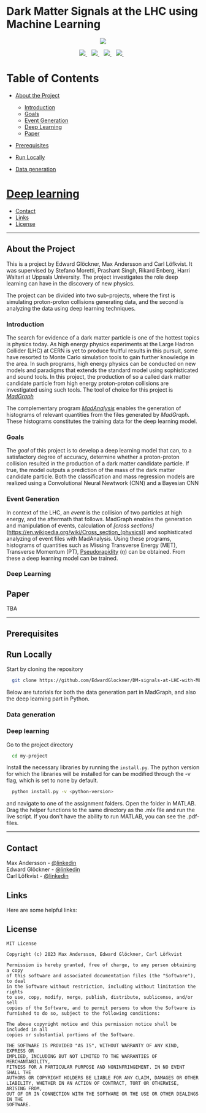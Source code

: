 # Dark Matter Signals at the LHC using Machine Learning


<p align='center'>
  <a href="https://github.com/EdwardGlockner/DM-signals-at-LHC-with-ML/graphs/contributors">
    <img src="https://contrib.rocks/image?repo=EdwardGlockner/DM-signals-at-LHC-with-ML" />
  </a>
</p>
  
  
<p align='center'>
  <a href="https://instagram.com/alexandresanlim">
    <img src="https://img.shields.io/badge/Python-FFD43B?style=for-the-badge&logo=python&logoColor=blue" />        
  </a>&nbsp;&nbsp;
  <a href="https://www.linkedin.com/in/alexandresanlim/">
    <img src="https://img.shields.io/badge/Shell_Script-121011?style=for-the-badge&logo=gnu-bash&logoColor=white" />
  </a>&nbsp;&nbsp;
  <a href="https://www.linkedin.com/in/alexandresanlim/">
    <img src="https://img.shields.io/badge/TensorFlow-FF6F00?style=for-the-badge&logo=tensorflow&logoColor=white" />
  </a>&nbsp;&nbsp;
  <a href="https://instagram.com/alexandresanlim">
    <img src="https://img.shields.io/badge/Keras-FF0000?style=for-the-badge&logo=keras&logoColor=white" />        
  </a>&nbsp;&nbsp;
</p>



<!-- Table of Contents -->
# Table of Contents
- [About the Project](#about-the-project)
  * [Introduction](#introduction)
  * [Goals](#goals)
  * [Event Generation](#event-generation)
  * [Deep Learning](#deep-learning)
  * [Paper](#paper)

- [Prerequisites](#prerequisites)
- [Run Locally](#run-locally)
 * [Data generation](#data-generation)
 # [Deep learning](#deep-learning)

- [Contact](#contact)
- [Links](#links)
- [License](#license)

---
## About the Project
This is a project by Edward Glöckner, Max Andersson and Carl Löfkvist. It was supervised by Stefano Moretti, Prashant Singh, Rikard Enberg, Harri Waltari at Uppsala University. The project investigates the role deep learning can have in the discovery of new physics.

The project can be divided into two sub-projects, where the first is simulating proton-proton collisions generating data, and the second is analyzing the data using deep learning techniques. 

### Introduction
The search for evidence of a dark matter particle is one of the hottest topics is physics today. As high energy physics experiments at the Large Hadron Collider (LHC) at CERN is yet to produce fruitful results in this pursuit, some have resorted to Monte Carlo simulation tools to gain further knowledge in the area. In such programs, high energy physics can be conducted on new models and paradigms that extends the standard model using sophisticated and sound tools. In this project, the production of so a called dark matter candidate particle from high energy proton-proton collisions are investigated using such tools. The tool of choice for this project is *[MadGraph](https://nloaccess.in2p3.fr/tools/MG5/index)*

The complementary program *[MadAnalysis](https://launchpad.net/madanalysis5)* enables the generation of histograms of relevant quantities from the files generated by *MadGraph*. These histograms constitutes the training data for the deep learning model.

### Goals
The *goal* of this project is to develop a deep learning model that can, to a satisfactory degree of accuracy, determine whether a proton-proton collision resulted in the production of a dark matter candidate particle. If true, the model outputs a prediction of the mass of the dark matter candidate particle. Both the classification and mass regression models are realized using a Convolutional Neural Newtwork (CNN) and a Bayesian CNN

### Event Generation
In context of the LHC, an *event* is the collision of two particles at high energy, and the aftermath that follows. MadGraph enables the generation and manipulation of events, calculation of *[cross sections]*(https://en.wikipedia.org/wiki/Cross_section_(physics)) and sophisticated analyzing of event files with MadAnalysis. Using these programs, histograms of quantities such as Missing Transverse Energy (MET), Transverse Momentum (PT), [Pseudorapidity](https://en.wikipedia.org/wiki/Pseudorapidity) ($\eta$) can be obtained. From these a deep learning model can be trained.


### Deep Learning
<!--- What is Deep Learning compared to regualar machine learning -->
<!--- What is the model(s) trying to predict? Mass and type of model -->
<!--- Architecture? CNN (mention general structure of layers), and bCNN
<!--- Possible tell what accuracy the model obtained? -->

## Paper
TBA

---

<!-- Prerequisites -->
## Prerequisites

 
<!-- Run Locally -->
## Run Locally

Start by cloning the repository

```bash
  git clone https://github.com/EdwardGlockner/DM-signals-at-LHC-with-ML.git
```

Below are tutorials for both the data generation part in MadGraph, and also the deep learning part in Python.

### Data generation

### Deep learning

Go to the project directory

```bash
  cd my-project
```

Install the necessary libraries by running the `install.py`. The python version for which the libraries will be installed for can be modified through the -v flag, which is set to none by default.

```bash
  python install.py -v <python-version>
```

and navigate to one of the assignment folders. Open the folder in MATLAB. Drag the helper functions to the same directory as the .mlx file and run the live script. If you don't have the ability to run MATLAB, you can see the .pdf-files.

---
<!-- Contact -->
## Contact
Max Andersson - [@linkedin](https://www.linkedin.com/in/maxandersson314/)  
Edward Glöckner - [@linkedin](https://www.linkedin.com/in/edwardglockner/)  
Carl Löfkvist - [@linkedin](https://www.linkedin.com/in/carl-löfkvist-208371225/)

<!-- Links -->
## Links

Here are some helpful links:

<!-- License -->
## License

```
MIT License

Copyright (c) 2023 Max Andersson, Edward Glöckner, Carl Löfkvist

Permission is hereby granted, free of charge, to any person obtaining a copy
of this software and associated documentation files (the "Software"), to deal
in the Software without restriction, including without limitation the rights
to use, copy, modify, merge, publish, distribute, sublicense, and/or sell
copies of the Software, and to permit persons to whom the Software is
furnished to do so, subject to the following conditions:

The above copyright notice and this permission notice shall be included in all
copies or substantial portions of the Software.

THE SOFTWARE IS PROVIDED "AS IS", WITHOUT WARRANTY OF ANY KIND, EXPRESS OR
IMPLIED, INCLUDING BUT NOT LIMITED TO THE WARRANTIES OF MERCHANTABILITY,
FITNESS FOR A PARTICULAR PURPOSE AND NONINFRINGEMENT. IN NO EVENT SHALL THE
AUTHORS OR COPYRIGHT HOLDERS BE LIABLE FOR ANY CLAIM, DAMAGES OR OTHER
LIABILITY, WHETHER IN AN ACTION OF CONTRACT, TORT OR OTHERWISE, ARISING FROM,
OUT OF OR IN CONNECTION WITH THE SOFTWARE OR THE USE OR OTHER DEALINGS IN THE
SOFTWARE.
```




